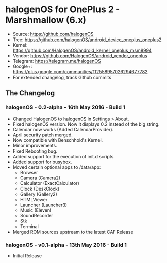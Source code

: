 # halogenOS for OnePlus 2 - Marshmallow (6.x)

- Source: https://github.com/halogenOS
- Tree: https://github.com/halogenOS/android_device_oneplus_oneplus2
- Kernel: https://github.com/HalogenOS/android_kernel_oneplus_msm8994
- Vendor: https://github.com/HalogenOS/android_vendor_oneplus
- Telegram: https://telegram.me/halogenOS
- Google+: https://plus.google.com/communities/112558957026294677782
- For extended changelog, track Github commits

## The Changelog

### halogenOS - 0.2-alpha - 16th May 2016 - Build 1

- Changed HalogenOS to halogenOS in Settings > About.
- Fixed halogenOS version. Now it displays 0.2 instead of the big string.
- Calendar now works (Added CalendarProvider).
- April security patch merged.
- Now compatible with Benschhold's Kernel.
- Minor improvements.
- Fixed Rebooting bug.
- Added support for the execution of init.d scripts.
- Added support for busybox.
- Moved certain optional apps to /data/app:
  - Browser
  - Camera (Camera2)
  - Calculator (ExactCalculator) 
  - Clock (DeskClock)
  - Gallery (Gallery2)
  - HTMLViewer
  - Launcher (Launcher3)
  - Music (Eleven)
  - SoundRecorder
  - Stk
  - Terminal
- Merged ROM sources upstream to the latest CAF Release

### halogenOS - v0.1-alpha - 13th May 2016 - Build 1

- Initial Release
